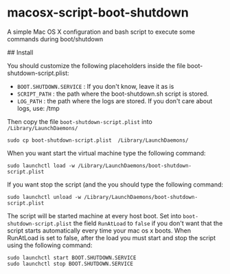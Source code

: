 macosx-script-boot-shutdown
===========================

A simple Mac OS X configuration and bash script to execute some commands during boot/shutdown

## Install

You should customize the following placeholders inside the file boot-shutdown-script.plist:

- `BOOT.SHUTDOWN.SERVICE` : If you don't know, leave it as is
- `SCRIPT_PATH` : the path where the boot-shutdown.sh script is stored.
- `LOG_PATH` : the path where the logs are stored. If you don't care about logs, use: /tmp

Then copy the file `boot-shutdown-script.plist` into `/Library/LaunchDaemons/`

    sudo cp boot-shutdown-script.plist  /Library/LaunchDaemons/

When you want start the virtual machine type the following command:

    sudo launchctl load -w /Library/LaunchDaemons/boot-shutdown-script.plist

If you want stop the script (and the  you should type the following command:

    sudo launchctl unload -w /Library/LaunchDaemons/boot-shutdown-script.plist

The script will be started machine at every host boot.
Set into `boot-shutdown-script.plist` the field `RunAtLoad` to `false` if you don't want that the script starts automatically every time your mac os x boots.
When RunAtLoad is set to false, after the load you must start and stop the script using the following command:

    sudo launchctl start BOOT.SHUTDOWN.SERVICE
    sudo launchctl stop BOOT.SHUTDOWN.SERVICE
